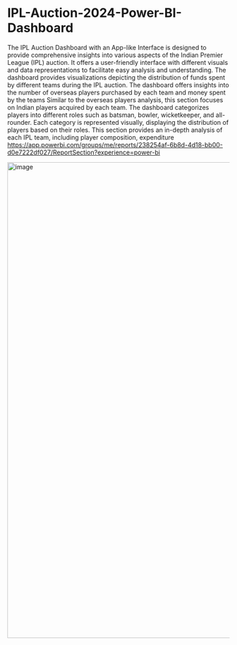 # IPL-Auction-2024-Power-BI-Dashboard

The IPL Auction Dashboard with an App-like Interface is designed to provide comprehensive insights into various aspects of the Indian Premier League (IPL) auction. It offers a user-friendly interface with different visuals and data representations to facilitate easy analysis and understanding.
The dashboard provides visualizations depicting the distribution of funds spent by different teams during the IPL auction.
The dashboard offers insights into the number of overseas players purchased by each team and money spent by the teams
Similar to the overseas players analysis, this section focuses on Indian players acquired by each team.
The dashboard categorizes players into different roles such as batsman, bowler, wicketkeeper, and all-rounder.
Each category is represented visually, displaying the distribution of players based on their roles.
This section provides an in-depth analysis of each IPL team, including player composition, expenditure
https://app.powerbi.com/groups/me/reports/238254af-6b8d-4d18-bb00-d0e7222df027/ReportSection?experience=power-bi

<img width="1080" alt="image" src="https://github.com/kd-1532/IPL-Auction-2024-Power-BI-Dashboard/assets/86095218/627fcb1e-114b-44db-b2ea-921da247d044">
